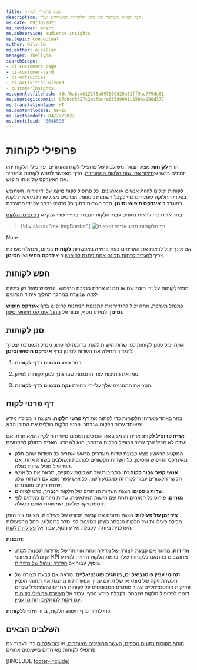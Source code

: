 ```yaml
---
title: הצגת פרופילי לקוחות
description: קבל תצוגה משולבת של נתוני הלקוחות המאוחדים שלך.
ms.date: 09/30/2021
ms.reviewer: mhart
ms.subservice: audience-insights
ms.topic: conceptual
author: Nils-2m
ms.author: nikeller
manager: shellyha
searchScope:
- ci-customers-page
- ci-customer-card
- ci-activities
- ci-activities-wizard
- customerInsights
ms.openlocfilehash: 45ef6abcd612178a097569825e32ff9ac779de01
ms.sourcegitcommit: b7dbcd5627c2ebfbcfe65589991c159ba290d377
ms.translationtype: HT
ms.contentlocale: he-IL
ms.lasthandoff: 04/27/2022
ms.locfileid: "8646596"
---
```

# <a name="customer-profiles"></a>פרופילי לקוחות

הדף **לקוחות** מציג תצוגה משולבת של פרופילי לקוח מאוחדים. פרופילי הלקוח יהיו זמינים ברגע ש[תיצור את ישות הלקוח המאוחדת](data-unification.md). הדף מאפשר לחפש לקוחות ולהגדיר את האינדקס של אותו חיפוש.

לקוחות יכולים להיות אנשים או ארגונים. כל פרופיל לקוח מיוצג על ידי אריח. השתמש בפקדי החלוקה לעמודים כדי לקבל רשומות נוספות. הכרטיס מציג שדות מהישות *לקוח* כמוגדר ב **אינדקס חיפוש וסינון**. סדר השדות בתוך כל כרטיס נבחר על ידי המערכת.

בחר אריח כדי לראות נתונים עבור הלקוח הנבחר בדף ייעודי שנקרא [דף פרטי הלקוח](customer-profiles.md#customer-details-page).

> [!div class="mx-imgBorder"] 
> ![דף הלקוחות מציג אריחי תוצאות](media/customers-page-result-tiles-B2C.png "דף הלקוחות מציג אריחי תוצאות")

> [!NOTE]
> אם אינך יכול לראות את האריחים בעת בחירה באפשרות **לקוחות** בניווט, מנהל המערכת צריך [להגדיר לפחות תכונה אחת ניתנת לחיפוש](search-filter-index.md) ב **אינדקס החיפוש והסינון**.

## <a name="search-for-customers"></a>חפש לקוחות

חפש לקוחות על ידי הזנת שם או תכונה אחרת בתיבת החיפוש. החיפוש פועל רק בישות _לקוח_ שנוצרה במהלך תהליך איחוד הנתונים.

כמנהל מערכת, אתה יכול להגדיר את התכונות הניתנות לחיפוש בדף **אינדקס חיפוש וסינון**. למידע נוסף, עבור אל [ניהול אינדקס חיפוש וסינון](search-filter-index.md).

## <a name="filter-customers"></a>סנן לקוחות

אתה יכול לסנן לקוחות לפי שדות הישות _לקוח_. בדומה לחיפוש, מנהל המערכת יצטרך להגדיר תחילה את השדות לסינון בדף **אינדקס חיפוש וסינון**.

1. בחר **הצג מסננים** בדף **לקוחות**.

1. סמן את התיבות לצד התכונות שברצונך לסנן לקוחות לפיהן.

1. הסר את המסננים שלך על-ידי בחירת **נקה מסננים** בדף **לקוחות**.

## <a name="customer-details-page"></a>דף פרטי לקוח

בחר באחד מאריחי הלקוחות כדי לפתוח את **דף פרטי הלקוח**. תצוגה זו מכילה מידע מאוחד עבור הלקוח שנבחר. פרטי הלקוח כוללים את התוכן הבא:

**אריח פרופיל לקוח**: אריח זה מציג את הערכים השונים מישות ה _לקוח_ המאוחדת. אם שדה לא מכיל ערך עבור פרופיל הלקוח שנבחר, הוא לא יוצג. האריח מחולק למקטעים:  
  - המקטע הראשון מציג קבוצת שדות מוגדרים מראש ואחריה כל השדות שהם חלק מאינדקס החיפוש והסינון. כל השדות הקשורים לכתובת משולבים בשורה אחת, אם הפרופיל מכיל שדות כאלה. 
  - **אנשי קשר עבור לקוח זה**: בסביבות של חשבונות עסקיים, תראה את כל אנשי הקשר הקשורים עבור לקוח זה כמקטע השני. כל איש קשר מוצג עם השדות שלו. שדות ריקים מוסתרים.
  - **שדות נוספים**: הצגת השדות הנותרים של הלקוח הנבחר, פרט למזהים. 
  - **מזהים**: פירוט כל המזהים תחת שם הישות המתאימה. שדות מזוהים כמזהים לפי הסמנטיקה שלהם, שמסווגת אותם ככאלה.

**ציר זמן של פעילות**: הצגת נתונים אם קבעת תצורה של פעילויות. תצוגת ציר הזמן מכילה פעילויות של הלקוח הנבחר כשהן ממוינות לפי סדר כרונולוגי, החל מהפעילות העדכנית ביותר. לקבלת מידע נוסף, עבור אל [פעילויות לקוח](activities.md).

**תובנות**:  
  - **מדידות**: מראה אם קבעת תצורה של מדידה אחת או יותר של מדידות תכונות לקוח. הן כוללות מחווני KPI מחושבים בהתאם ללקוחות שלך ברמת הלקוח היחיד. למידע נוסף, עבור אל [הגדרה וניהול של מדידות](measures.md).

  - **תחומי עניין פוטנציאליים, מותגים פוטנציאליים**: מראה אם קבעת תצורה של העשרת זיקה של מותג או של תחום עניין. אפשרות זו מייצגת את תחומי העניין והזיקות הפוטנציאליים עבור מותגים המבוססים על לקוחות אחרים שהפרופיל שלהם דומה לפרופיל הלקוח שנבחר. לקבלת מידע נוסף, עבור אל [העשרת פרופילי לקוחות עם זיקות למותקים ותחומי עניין](enrichment-microsoft.md).

כדי לחזור לדף חיפוש הלקוח, בחר **חזור ללקוחות**.

## <a name="next-steps"></a>השלבים הבאים

[הוסף מקורות נתונים נוספים](data-sources.md), [העשר פרופילים מאוחדים](enrichment-hub.md), או [צור פלחים](segments.md) כדי לעבוד עם פרופילי לקוחות מאוחדים ביישומים אחרים.


[!INCLUDE [footer-include](includes/footer-banner.md)]
